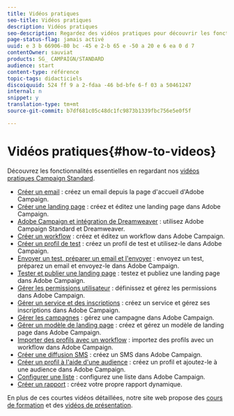 ```yaml
---
title: Vidéos pratiques
seo-title: Vidéos pratiques
description: Vidéos pratiques
seo-description: Regardez des vidéos pratiques pour découvrir les fonctionnalités essentielles d'Adobe Campaign.
page-status-flag: jamais activé
uuid: e 3 b 66906-80 bc -45 e 2-b 65 e -50 a 20 e 6 ea 0 d 7
contentOwner: sauviat
products: SG_ CAMPAIGN/STANDARD
audience: start
content-type: référence
topic-tags: didacticiels
discoiquuid: 524 ff 9 a 2-fdaa -46 bd-bfe 6-f 03 a 50461247
internal: n
snippet: y
translation-type: tm+mt
source-git-commit: b7df681c05c48dc1fc9873b1339fbc756e5e0f5f

---
```



# Vidéos pratiques{#how-to-videos}

Découvrez les fonctionnalités essentielles en regardant nos [vidéos pratiques Campaign Standard](https://helpx.adobe.com/campaign/kt/acs/index/acs-videos.html).

* [Créer un email](https://helpx.adobe.com/campaign/kt/acs/using/acs-create-email-from-homepage-feature-video-use.html) : créez un email depuis la page d'accueil d'Adobe Campaign.
* [Créer une landing page](https://helpx.adobe.com/campaign/kt/acs/using/acs-create-edit-landing-page-feature-video-use.html) : créez et éditez une landing page dans Adobe Campaign.
* [Adobe Campaign et intégration de Dreamweaver](https://docs.campaign.adobe.com/doc/standard/en/Videos/ACS_Dreamweaver.mp4) : utilisez Adobe Campaign Standard et Dreamweaver.
* [Créer un workflow](https://helpx.adobe.com/campaign/kt/acs/using/acs-create-workflow-feature-video-use.html) : créez et éditez un workflow dans Adobe Campaign.
* [Créer un profil de test](https://helpx.adobe.com/campaign/kt/acs/using/acs-test-profiles-feature-video-use.html) : créez un profil de test et utilisez-le dans Adobe Campaign.
* [Envoyer un test, préparer un email et l'envoyer](https://helpx.adobe.com/campaign/kt/acs/using/acs-sending-test-preparing-sending-email-feature-video-use.html) : envoyez un test, préparez un email et envoyez-le dans Adobe Campaign.
* [Tester et publier une landing page](https://helpx.adobe.com/campaign/kt/acs/using/acs-create-edit-landing-page-feature-video-use.html) : testez et publiez une landing page dans Adobe Campaign.
* [Gérer les permissions utilisateur](https://helpx.adobe.com/campaign/kt/acs/using/acs-user-access-rights-feature-video-use.html) : définissez et gérez les permissions dans Adobe Campaign.
* [Gérer un service et des inscriptions](https://helpx.adobe.com/campaign/kt/acs/using/acs-services-and-subscriptions-feature-video-use.html) : créez un service et gérez ses inscriptions dans Adobe Campaign.
* [Gérer les campagnes](https://helpx.adobe.com/campaign/kt/acs/using/acs-managing-campaigns-feature-video-use.html) : gérez une campagne dans Adobe Campaign.
* [Gérer un modèle de landing page](https://docs.campaign.adobe.com/doc/standard/en/Videos/LP_template_configuration.mp4) : créez et gérez un modèle de landing page dans Adobe Campaign.
* [Importer des profils avec un workflow](https://docs.campaign.adobe.com/doc/standard/en/Videos/importing_profiles.mp4) : importez des profils avec un workflow dans Adobe Campaign.
* [Créer une diffusion SMS](https://docs.campaign.adobe.com/doc/standard/en/Videos/creating_sms.mp4) : créez un SMS dans Adobe Campaign.
* [Créer un profil à l'aide d'une audience](https://docs.campaign.adobe.com/doc/standard/en/Videos/creating_profile_using_audience.mp4) : créez un profil et ajoutez-le à une audience dans Adobe Campaign.
* [Configurer une liste](https://docs.campaign.adobe.com/doc/standard/en/Videos/configuring_list_ACS.mp4) : configurez une liste dans Adobe Campaign.
* [Créer un rapport](https://helpx.adobe.com/campaign/kt/acs/using/acs-creating-a-dynamic-report-feature-video-use.html) : créez votre propre rapport dynamique.

En plus de ces courtes vidéos détaillées, notre site web propose des [cours de formation](https://training.adobe.com/training/courses.html) et des [vidéos de présentation](http://www.adobe.com/training/video.html).

